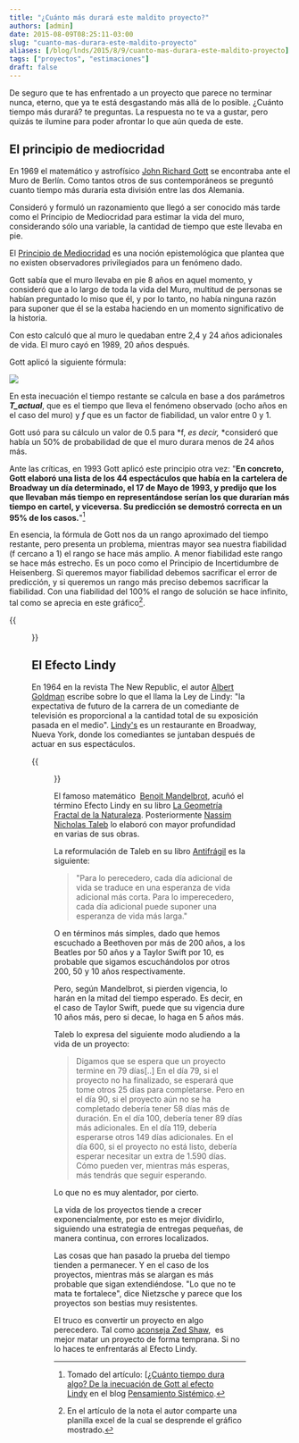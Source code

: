```yaml
---
title: "¿Cuánto más durará este maldito proyecto?"
authors: [admin]
date: 2015-08-09T08:25:11-03:00
slug: "cuanto-mas-durara-este-maldito-proyecto"
aliases: [/blog/lnds/2015/8/9/cuanto-mas-durara-este-maldito-proyecto]
tags: ["proyectos", "estimaciones"]
draft: false
---
```

De seguro que te has enfrentado a un proyecto que parece no terminar
nunca, eterno, que ya te está desgastando más allá de lo posible.
¿Cuánto tiempo más durará? te preguntas. La respuesta no te va a gustar,
pero quizás te ilumine para poder afrontar lo que aún queda de este.

## **El principio de mediocridad**

En 1969 el matemático y astrofísico 
[John Richard Gott](//es.wikipedia.org/wiki/John_Richard_Gott) 
se encontraba ante el
Muro de Berlín. Como tantos otros de sus contemporáneos se preguntó
cuanto tiempo más duraría esta división entre las dos Alemania.

Consideró y formuló un razonamiento que llegó a ser conocido más tarde
como el Principio de Mediocridad para estimar la vida del muro,
considerando sólo una variable, la cantidad de tiempo que este llevaba
en pie. 

El [Principio de Mediocridad](//es.wikipedia.org/wiki/Principio_de_mediocridad) es una
noción epistemológica que plantea que no existen observadores
privilegiados para un fenómeno dado.

Gott sabía que el muro llevaba en pie 8 años en aquel momento, y
consideró que a lo largo de toda la vida del Muro, multitud de personas
se habían preguntado lo miso que él, y por lo tanto, no había ninguna
razón para suponer que él se la estaba haciendo en un momento
significativo de la historia.

Con esto calculó que al muro le quedaban entre 2,4 y 24 años adicionales
de vida. El muro cayó en 1989, 20 años después.

Gott aplicó la siguiente fórmula:

![](//d2dspjyoh5c79p.cloudfront.net/5adaea52-3e9a-11e5-a640-83ed6ac97527-aa9f18b7)

En esta inecuación el tiempo restante se calcula en base a dos
parámetros ***T\_actual***, que es el tiempo que lleva el fenómeno
observado (ocho años en el caso del muro) y *f* que es un factor de
fiabilidad, un valor entre 0 y
1.

Gott usó para su cálculo un valor de 0.5 para *f, *es
decir,* *consideró que había un 50% de probabilidad de que el muro
durara menos de 24 años más.

Ante las críticas, en 1993 Gott aplicó este principio otra vez: "**En
concreto, Gott elaboró una lista de los 44 espectáculos que había en la
cartelera de Broadway un día determinado, el 17 de Mayo de 1993, y
predijo que los que llevaban más tiempo en representándose serían los
que durarían más tiempo en cartel, y viceversa. Su predicción se
demostró correcta en un 95% de los
casos.**"[^1]

En esencia, la fórmula de Gott nos da un rango aproximado del tiempo
restante, pero presenta un problema, mientras mayor sea nuestra
fiabilidad (f cercano a 1) el rango se hace más amplio. A menor
fiabilidad este rango se hace más estrecho. Es un poco como el Principio
de Incertidumbre de Heisenberg. Si queremos mayor fiabilidad debemos
sacrificar el error de predicción, y si queremos un rango más preciso
debemos sacrificar la fiabilidad. Con una fiabilidad del 100% el rango
de solución se hace infinito, tal como se aprecia en este
gráfico[^2].

{{<figure caption="Gráfico de la variación del rango para Tmin y Tmax en la inecuación de Gott, tomado a partir de [^2]" src="//d2dspjyoh5c79p.cloudfront.net/690e4b07-3e9d-11e5-a640-83ed6ac97527-aa9f18b7">}}

## **El Efecto Lindy**

En 1964 en la revista The New Republic, el autor [Albert Goldman](//en.wikipedia.org/wiki/Albert_Goldman) escribe sobre lo que el
llama la Ley de Lindy: "la expectativa de futuro de la carrera de un
comediante de televisión es proporcional a la cantidad total de su
exposición pasada en el medio".
[Lindy\'s](//en.wikipedia.org/wiki/Lindy%27s) es un restaurante en
Broadway, Nueva York, donde los comediantes se juntaban después de
actuar en sus espectáculos.

{{<figure caption="Restaurant Lindy´s que inspiró el nombre de este efecto" src="//d2dspjyoh5c79p.cloudfront.net/c810ff28-3e9e-11e5-a640-83ed6ac97527-aa9f18b7">}}

El famoso matemático  [Benoit Mandelbrot](//en.wikipedia.org/wiki/Benoit_Mandelbrot), acuñó el término Efecto Lindy en su libro [La Geometría Fractal de la Naturaleza](//amzn.to/1IBHSQL). Posteriormente [Nassim Nicholas Taleb](//es.wikipedia.org/wiki/Nassim_Taleb) lo elaboró con mayor profundidad en varias de sus obras.

La reformulación de Taleb en su libro [Antifrágil](//amzn.to/1DFfLDi) es
la siguiente:

> "Para lo perecedero, cada día adicional de vida se traduce en una
> esperanza de vida adicional más corta. Para lo imperecedero, cada día
> adicional puede suponer una esperanza de vida más larga."

O en términos más simples, dado que hemos escuchado a Beethoven por más
de 200 años, a los Beatles por 50 años y a Taylor Swift por 10, es
probable que sigamos escuchándolos por otros 200, 50 y 10 años
respectivamente.

Pero, según Mandelbrot, si pierden vigencia, lo harán en la mitad del
tiempo esperado. Es decir, en el caso de Taylor Swift, puede que su
vigencia dure 10 años más, pero si decae, lo haga en 5 años más.

Taleb lo expresa del siguiente modo aludiendo a la vida de un proyecto:

> Digamos que se espera que un proyecto termine en 79 días\[..\] En el
> día 79, si el proyecto no ha finalizado, se esperará que tome otros 25
> días para completarse. Pero en el día 90, si el proyecto aún no se ha
> completado debería tener 58 días más de duración. En el día 100,
> debería tener 89 días más adicionales. En el día 119, debería
> esperarse otros 149 días adicionales. En el día 600, si el proyecto no
> está listo, debería esperar necesitar un extra de 1.590 días. Cómo
> pueden ver, mientras más esperas, más tendrás que seguir esperando.

Lo que no es muy alentador, por cierto.

La vida de los proyectos tiende a crecer exponencialmente, por esto es
mejor dividirlo, siguiendo una estrategia de entregas pequeñas, de
manera continua, con errores localizados. 

Las cosas que han pasado la prueba del tiempo tienden a permanecer. Y en
el caso de los proyectos, mientras más se alargan es más probable que
sigan extendiéndose. "Lo que no te mata te fortalece", dice Nietzsche
y parece que los proyectos son bestias muy resistentes.

El truco es convertir un proyecto en algo perecedero. Tal como
[aconseja Zed Shaw](/blog/lnds/2012/10/26/matalo-tempranamente), 
es mejor matar un proyecto de forma temprana. Si no lo haces te enfrentarás
al Efecto Lindy.

[^1]: Tomado del artículo: [[¿Cuánto tiempo dura algo? De la inecuación
de Gott al efecto Lindy](//jmonzo.blogspot.cl/2013/10/cuanto-tiempo-dura-algo-de-la.html) en
el blog [Pensamiento Sistémico](//jmonzo.blogspot.cl/).

[^2]: En el artículo de la nota [^1] el autor comparte una planilla
excel de la cual se desprende el gráfico mostrado.
